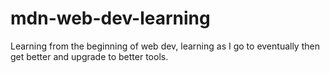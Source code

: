 # mdn-web-dev-learning
Learning from the beginning of web dev, learning as I go to eventually then get better and upgrade to better tools. 
